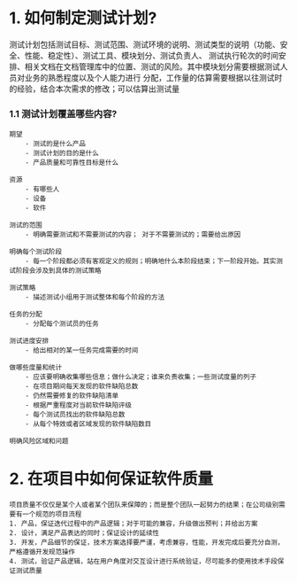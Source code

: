 # 1. 如何制定测试计划?

测试计划包括测试目标、测试范围、测试环境的说明、测试类型的说明（功能、安全、性能、稳定性）、测试工具、模块划分、测试负责人、
测试执行轮次的时间安排、相关文档在文档管理库中的位置、测试的风险。其中模块划分需要根据测试人员对业务的熟悉程度以及个人能力进行
分配，工作量的估算需要根据以往测试时的经验，结合本次需求的修改；可以估算出测试量
### 1.1 测试计划覆盖哪些内容?
```text
期望
    - 测试的是什么产品
    - 测试计划的目的是什么
    - 产品质量和可靠性目标是什么

资源
    - 有哪些人
    - 设备
    - 软件

测试的范围
    - 明确需要测试和不需要测试的内容； 对于不需要测试的；需要给出原因

明确每个测试阶段
    - 每一个阶段都必须有客观定义的规则；明确地什么本阶段结束；下一阶段开始。其实测试阶段会涉及到具体的测试策略

测试策略
    - 描述测试小组用于测试整体和每个阶段的方法

任务的分配
    - 分配每个测试员的任务

测试进度安排
    - 给出相对的某一任务完成需要的时间

做哪些度量和统计
    - 应该要明确收集哪些信息；做什么决定；谁来负责收集；一些测试度量的列子
    - 在项目期间每天发现的软件缺陷总数
    - 仍然需要修复的软件缺陷清单
    - 根据严重程度对当前软件缺陷评级
    - 每个测试员找出的软件缺陷总数
    - 从每个特效或者区域发现的软件缺陷数目

明确风险区域和问题
```


# 2. 在项目中如何保证软件质量
```text
项目质量不仅仅是某个人或者某个团队来保障的；而是整个团队一起努力的结果；在公司级别需要有一个规范的项目流程
1. 产品，保证迭代过程中的产品逻辑；对于可能的兼容，升级做出预判；并给出方案
2. 设计，满足产品表达的同时；保证设计的延续性
3. 开发，产品细节的保证，技术方案选择要严谨，考虑兼容，性能，开发完成后要充分自测，严格遵循开发规范操作
4. 测试，验证产品逻辑，站在用户角度对交互设计进行系统验证，尽可能多的使用技术手段保证测试质量
```